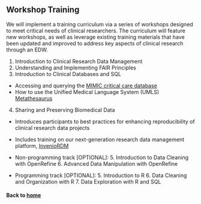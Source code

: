 ## Workshop Training

We will implement a training curriculum via a series of workshops designed to meet critical needs of clinical researchers. The curriculum will feature new workshops, as well as leverage existing training materials that have been updated and improved to address key aspects of clinical research through an EDW.

1. Introduction to Clinical Research Data Management
2. Understanding and Implementing FAIR Principles
3. Introduction to Clinical Databases and SQL
  *  Accessing and querying the [MIMIC critical care database](https://mimic.physionet.org/)
  *  How to use the Unified Medical Language System (UMLS) [Metathesaurus](https://www.nlm.nih.gov/research/umls/knowledge_sources/metathesaurus/index.html)
4. Sharing and Preserving Biomedical Data
  *  Introduces participants to best practices for enhancing reproducibility of clinical research data projects
  *  Includes training on our next-generation research data management platform, [InvenioRDM](https://invenio-software.org/products/rdm/)

* Non-programming track [OPTIONAL]:
  5. Introduction to Data Cleaning with OpenRefine
  6. Advanced Data Manipulation with OpenRefine

* Programming track [OPTIONAL]:
  5. Introduction to R
  6. Data Cleaning and Organization with R
  7. Data Exploration with R and SQL

#### Back to [home](https://galterdatalab.github.io/crdm-training/)
